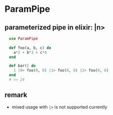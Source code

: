 # ParamPipe

## parameterized pipe in elixir: |n>

```elixir
  use ParamPipe
  
  def foo(a, b, c) do
    a*2 + b*3 + c*4
  end

  def bar() do
    1 |0> foo(0, 0) |1> foo(0, 0) |2> foo(0, 0)
  end
  # => 24
```

## remark

* mixed usage with `|>` is not supported currently

